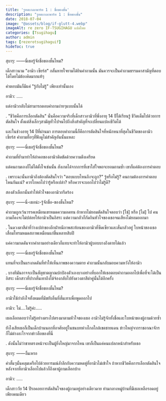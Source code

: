 ```yaml
---
title: 'รูทตะกละพาร์ท 1 : ชื่อของชั้น'
description: "รูทตะกละพาร์ท 1 : ชื่อของชั้น"
date: 2018-07-04
image: "@assets/blog/if-glutt-4.webp"
imageAlt: re zero IF-TSUGIHAGU แปลไทย
categories: [Tsugihagu]
author: admin
tags: [rezerotsugihaguif]
hideToc: true
---
```

สุบารุ: ――นี่เธอรู้จักชื่อของชั้นไหม?

เด็กสาวนาม "อามิว เซียร์ส" กลั้นหายใจยามได้ยินคำถามนั้น มันควรจะเป็นคำถามธรรมดาสามัญที่ตอบได้โดยไม่ต้องคิดมากแท้ๆ

คำตอบมันก็มีแค่ "รู้กับไม่รู้" เพียงเท่านั้นเอง

อามิว: .....

แต่อามิวกลับไม่สามารถตอบคำถามง่ายๆแบบนั้นได้

.
"ชีวิตคือการเลือกตัดสิน" นั่นคือความจริงที่เด็กสาวอามิวที่พึ่งอายุ 14 ปีได้เรียนรู้ ชีวิตเต็มไปด้วยการตัดสินใจ ตั้งแต่สิ่งเล็กๆสามัญทั่วไปจนไปถึงสิ่งสำคัญที่จะเปลี่ยนแปลงชีวิตได้

และในช่วงอายุ 14 ปีที่ผ่านมา การตอบคำถามนี้ก็คือการตัดสินใจที่หนักหนาที่สุดในชีวิตของอามิว เซียร์ส คำถามทื่อๆที่ฟังดูไม่สำคัญอันนั้นแหละ

สุบารุ: ――นี่เธอรู้จักชื่อของชั้นไหม?

คำถามที่ย้ำมาทำให้ลำคอของอามิวติดขัดด้วยความตึงเครียด

แต่คนถามเองก็ไม่ได้ตั้งใจเช่นนั้น สังเกตได้จากการที่เขาใส่ใจพอจะยอมถามซ้ำ เขาก็แค่ต้องการคำตอบ

.
เพราะฉะนั้นอามิวถึงต้องตัดสินใจว่า "ตอบแบบไหนถึงจะถูก?" รู้หรือไม่รู้? คนถามต้องการคำตอบไหนกันแน่? ควรโกหกไปว่ารู้หรือเปล่า? หรือควรจะบอกไปว่าไม่รู้ดี?

สองตัวเลือกนั้นทำให้หัวใจของอามิวกรีดร้อง

สุบารุ: ――นี่-เธอน่ะ-รู้จักชื่อ-ของชั้นไหม?

คำถามถูกเว้นวรรคเหมือนเขาหมดความอดทน ถ้าหากไม่ยอมตัดสินใจตอบว่า [ใช่] หรือ [ไม่] ไป คนถามก็คงจะไม่ปล่อยให้อามิวเป็นอิสระ แต่ความกลัวก็กัดกินหัวใจของเธอจนเสียงไม่ยอมออกมา

.
ในดวงตาสีดำที่ว่างเปล่าของอีกฝ่ายมีภาพสะท้อนของอามิวที่ซีดเซียวและสั่นกลัวอยู่ ใบหน้าของเธอเสื่อมโทรมหมดสภาพเหมือนแก่ขึ้นหลายสิบปี

แค่ความกดดันจากคำถามอย่างเดียวก็แทบจะทำให้อามิวผู้บอบบางถึงตายได้แล้ว

สุบารุ: ――นี่เธอรู้จักชื่อของชั้นไหม?

แทนที่จะเป็นแรงกดดันที่ทำให้เห็นภาพของความตาย คำถามนั้นกลับมอบควมหวังให้อามิว

.
บางทีมันอาจจะเป็นสัญชาตญาณปกป้องตัวเองบางอย่างที่บอกให้เธอตอบคำถามออกไปเพื่อที่จะได้เป็นอิสระ เด็กสาวที่ปากสั่นเทาถึงได้จ้องกลับไปยังดวงตาสีดำคู่นั้นได้อีกครั้ง

สุบารุ: ――นี่เธอรู้จักชื่อของชั้นไหม?

อามิวใช้กำลังใจทั้งหมดที่มีขยับลิ้นที่สั่นเทาเพื่อพูดออกไป

อามิว: ไม่....ไม่รู้ค่ะ.....

เธอเลือกตอบว่าไม่รู้อย่างตรงไปตรงมาตามหัวใจของเธอ อามิวไม่รู้จักทั้งชื่อและใบหน้าของผู้ถามด้วยซ้ำ

ยังไงเสียเธอก็เป็นเด็กบ้านนอกที่อาศัยอยู่ในชนบทห่างไกลใกล้เขตชายแดน ข่าวใหญ่จากราชอาณาจักรก็ไม่ต่างอะไรจากข่าวลือของที่นี่

.
ดังนั้นไม่ว่าชายตรงหน้าจะเป็นผู้ยิ่งใหญ่มาจากไหน เขาก็เป็นแค่คนแปลกหน้าสำหรับเธอ

สุบารุ: ――งั้นเหรอ

คำสั้นๆนั้นคลุมเครือไปด้วยอารมณ์ล้ำลึกกับความหดหู่ที่อามิวไม่เข้าใจ ถ้าหากชีวิตคือการเลือกตัดสินใจ หลังจากที่อามิวเลือกไปแล้วก็ถึงตาผู้ถามเลือกบ้าง

อามิว: .....

เด็กสาววัย 14 ปีรอคอยการตัดสินใจของผู้ถามอยู่อย่างเดียวดาย ท่ามกลางหมู่บ้านที่มีเธอเหลือรอดอยู่เพียงคนเดียว